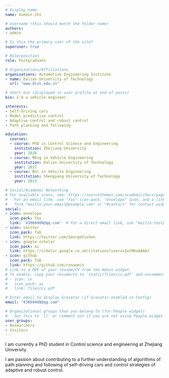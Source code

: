 ```yaml
---
# Display name
name: Xuemin Chi

# Username (this should match the folder name)
authors:
- admin

# Is this the primary user of the site?
superuser: true

# Role/position
role: Postgraduate

# Organizations/Affiliations
organizations: Automotive Engineering Institute
- name: Dalian University of Technology
  url: "www.dlut.edu.cn"

# Short bio (displayed in user profile at end of posts)
bio: I'm a vehicle engineer.

interests:
- Self-driving cars
- Model predictive control
- Adaptive control and robust control
- Path planning and following

education:
  courses:
  - course: PhD in Control Science and Engineering
    institution: Zhejiang University
    year: 2020
  - course: MEng in Vehicle Engineering
    institution: Dalian University of Technology
    year: 2017
  - course: BSc in Vehicle Engineering
    institution: Shengyang University of Technology
    year: 2013

# Social/Academic Networking
# For available icons, see: https://sourcethemes.com/academic/docs/page-builder/#icons
#   For an email link, use "fas" icon pack, "envelope" icon, and a link in the
#   form "mailto:your-email@example.com" or "#contact" for contact widget.
social:
- icon: envelope
  icon_pack: fas
  link: '43069408@qq.com'  # For a direct email link, use "mailto:test@example.org".
- icon: twitter
  icon_pack: fab
  link: https://twitter.com/GeorgeCushen
- icon: google-scholar
  icon_pack: ai
  link: https://scholar.google.co.uk/citations?user=sIwtMXoAAAAJ
- icon: github
  icon_pack: fab
  link: https://github.com/renaomin
# Link to a PDF of your resume/CV from the About widget.
# To enable, copy your resume/CV to `static/files/cv.pdf` and uncomment the lines below.
# - icon: cv
#   icon_pack: ai
#   link: files/cv.pdf

# Enter email to display Gravatar (if Gravatar enabled in Config)
email: "43069408@qq.com"

# Organizational groups that you belong to (for People widget)
#   Set this to `[]` or comment out if you are not using People widget.
user_groups:
- Researchers
- Visitors
---
```


I am currently a PhD student in Control science and engineering at Zhejiang University.

I am passion about contributing to a further understanding of algorithms of path planning and following of self-driving cars and control strategies of adaptive and robust control.

